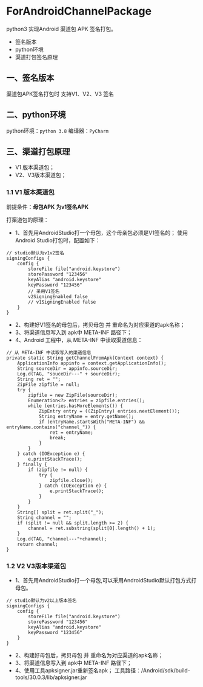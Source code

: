 # ForAndroidChannelPackage

python3 实现Android 渠道包 APK 签名打包。

+ 签名版本
+ python环境
+ 渠道打包签名原理



## 一、签名版本
渠道包APK签名打包时 支持V1、V2、V3 签名

## 二、python环境
python环境：`python 3.8`
编译器：`PyCharm`

## 三、渠道打包原理

+ V1 版本渠道包；
+ V2、V3版本渠道包；

### 1.1 V1 版本渠道包

前提条件：**母包APK 为v1签名APK**

打渠道包的原理：

+ 1、首先用AndroidStudio打一个母包，这个母亲包必须是V1签名的；
使用Android Studio打包时，配置如下：
```
// studio默认为v1v2签名
signingConfigs {
    config {
        storeFile file("android.keystore")
        storePassword "123456"
        keyAlias "android.keystore"
        keyPassword "123456"
        // 采用V1签名
        v2SigningEnabled false
        // v1SigningEnabled false
    }
}
```

+ 2、构建好V1签名的母包后，拷贝母包 并 重命名为对应渠道的apk名称；
+ 3、将渠道信息写入到 apk中 META-INF 路径下；
+ 4、Android 工程中，从 META-INF 中读取渠道信息：

```
// 从 META-INF 中读取写入的渠道信息
private static String getChannelFromApk(Context context) {
    ApplicationInfo appinfo = context.getApplicationInfo();
    String sourceDir = appinfo.sourceDir;
    Log.d(TAG, "souceDir---" + sourceDir);
    String ret = "";
    ZipFile zipfile = null;
    try {
        zipfile = new ZipFile(sourceDir);
        Enumeration<?> entries = zipfile.entries();
        while (entries.hasMoreElements()) {
            ZipEntry entry = ((ZipEntry) entries.nextElement());
            String entryName = entry.getName();
            if (entryName.startsWith("META-INF") && entryName.contains("channel_")) {
                ret = entryName;
                break;
            }
        }
    } catch (IOException e) {
        e.printStackTrace();
    } finally {
        if (zipfile != null) {
            try {
                zipfile.close();
            } catch (IOException e) {
                e.printStackTrace();
            }
        }
    }
    String[] split = ret.split("_");
    String channel = "";
    if (split != null && split.length >= 2) {
        channel = ret.substring(split[0].length() + 1);
    }
    Log.d(TAG, "channel---"+channel);
    return channel;
}
```



### 1.2 V2 V3版本渠道包

+ 1、首先用AndroidStudio打一个母包,可以采用AndroidStudio默认打包方式打母包。

```
// studio默认为v2以上版本签名
signingConfigs {
    config {
        storeFile file("android.keystore")
        storePassword "123456"
        keyAlias "android.keystore"
        keyPassword "123456"
    }
}
```

+ 2、构建好母包后，拷贝母包 并 重命名为对应渠道的apk名称；
+ 3、将渠道信息写入到 apk中 META-INF 路径下；
+ 4、使用工具apksigner.jar重新签名apk；
工具路径：/Android/sdk/build-tools/30.0.3/lib/apksigner.jar



